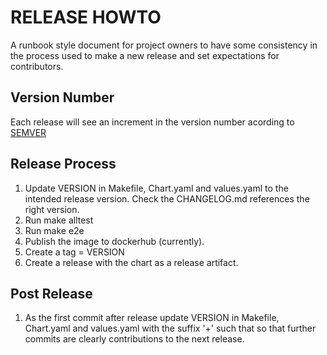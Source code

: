 # RELEASE HOWTO

A runbook style document for project owners to have some consistency in the process used to make a new release and set expectations for contributors.

## Version Number
Each release will see an increment in the version number acording to [SEMVER](https://semver.org/)

## Release Process
1. Update VERSION in Makefile, Chart.yaml and values.yaml to the intended release version. Check the CHANGELOG.md references the right version. 
1. Run make alltest
1. Run make e2e
1. Publish the image to dockerhub (currently).
1. Create a tag = VERSION
1. Create a release with the chart as a release artifact. 

## Post Release 
1. As the first commit after release update VERSION in Makefile, Chart.yaml and values.yaml with the suffix '+' such that so that further commits are clearly contributions to the next release.  
